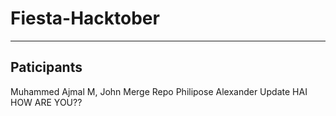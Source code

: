 # Fiesta-Hacktober

---

## Paticipants

Muhammed Ajmal M,
John
Merge Repo
Philipose Alexander
Update
HAI HOW ARE YOU??
